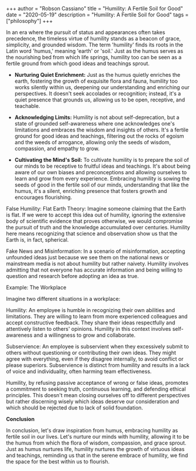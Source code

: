 +++
author = "Robson Cassiano"
title = "Humility: A Fertile Soil for Good"
date = "2020-05-19"
description = "Humility: A Fertile Soil for Good"
tags = ["philosophy"]
+++

In an era where the pursuit of status and appearances often takes precedence, the timeless virtue of humility stands as a beacon of grace, simplicity, and grounded wisdom. The term 'humility' finds its roots in the Latin word 'humus,' meaning 'earth' or 'soil.' Just as the humus serves as the nourishing bed from which life springs, humility too can be seen as a fertile ground from which good ideas and teachings sprout.

- **Nurturing Quiet Enrichment:** Just as the humus quietly enriches the earth, fostering the growth of exquisite flora and fauna, humility too works silently within us, deepening our understanding and enriching our perspectives. It doesn't seek accolades or recognition; instead, it's a quiet presence that grounds us, allowing us to be open, receptive, and teachable.

- **Acknowledging Limits:** Humility is not about self-deprecation, but a state of grounded self-awareness where one acknowledges one's limitations and embraces the wisdom and insights of others. It's a fertile ground for good ideas and teachings, filtering out the rocks of egoism and the weeds of arrogance, allowing only the seeds of wisdom, compassion, and empathy to grow.

- **Cultivating the Mind's Soil:** To cultivate humility is to prepare the soil of our minds to be receptive to fruitful ideas and teachings. It's about being aware of our own biases and preconceptions and allowing ourselves to learn and grow from every experience. Embracing humility is sowing the seeds of good in the fertile soil of our minds, understanding that like the humus, it's a silent, enriching presence that fosters growth and encourages flourishing.

False Humility:
Flat Earth Theory: Imagine someone claiming that the Earth is flat. If we were to accept this idea out of humility, ignoring the extensive body of scientific evidence that proves otherwise, we would compromise the pursuit of truth and the knowledge accumulated over centuries. Humility here means recognizing that science and observation show us that the Earth is, in fact, spherical.

Fake News and Misinformation: In a scenario of misinformation, accepting unfounded ideas just because we see them on the national news or mainstream media is not about humility but rather naivety. Humility involves admitting that not everyone has accurate information and being willing to question and research before adopting an idea as true.

Example: The Workplace

Imagine two different situations in a workplace:

Humility: An employee is humble in recognizing their own abilities and limitations. They are willing to learn from more experienced colleagues and accept constructive feedback. They share their ideas respectfully and attentively listen to others' opinions. Humility in this context involves self-awareness and a willingness to grow and collaborate.

Subservience: An employee is subservient when they excessively submit to others without questioning or contributing their own ideas. They might agree with everything, even if they disagree internally, to avoid conflict or please superiors. Subservience is distinct from humility and results in a lack of voice and individuality, often harming team effectiveness.

Humility, by refusing passive acceptance of wrong or false ideas, promotes a commitment to seeking truth, continuous learning, and defending ethical principles. This doesn't mean closing ourselves off to different perspectives but rather discerning wisely which ideas deserve our consideration and which should be rejected due to lack of solid foundation.

**Conclusion**

In conclusion, let's draw inspiration from humus, embracing humility as fertile soil in our lives. Let's nurture our minds with humility, allowing it to be the humus from which the flora of wisdom, compassion, and grace sprout. Just as humus nurtures life, humility nurtures the growth of virtuous ideas and teachings, reminding us that in the serene embrace of humility, we find the space for the best within us to flourish.